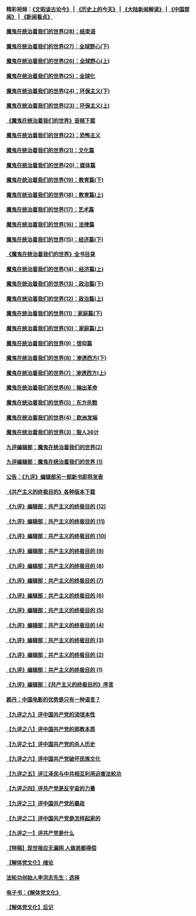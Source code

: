 #### 精彩视频：[《文昭谈古论今》](http://45.76.195.252/wenzhao) | [《历史上的今天》](http://45.76.195.252/today-in-history) | [《大陆新闻解读》](http://45.76.195.252/ntdtv-comedy) | [《中国禁闻》](http://45.76.195.252/ntdtv-news) | [《新闻看点》](http://45.76.195.252/news-insight) 

 #### [魔鬼在统治着我们的世界(28)：结束语](../pages/nsc422/n10936246.md?t=02130331) 

#### [魔鬼在统治着我们的世界(27)：全球野心(下)](../pages/nsc422/n10928319.md?t=02130331) 

#### [魔鬼在统治着我们的世界(26)：全球野心(上)](../pages/nsc422/n10900318.md?t=02130331) 

#### [魔鬼在统治着我们的世界(25)：全球化](../pages/nsc422/n10788205.md?t=02130331) 

#### [魔鬼在统治着我们的世界(24)：环保主义(下)](../pages/nsc422/n10695307.md?t=02130331) 

#### [魔鬼在统治着我们的世界(23)：环保主义(上)](../pages/nsc422/n10688613.md?t=02130331) 

#### [《魔鬼在统治着我们的世界》音频下载](../pages/nsc422/n10635553.md?t=02130331) 

#### [魔鬼在统治着我们的世界(22)：恐怖主义](../pages/nsc422/n10614727.md?t=02130331) 

#### [魔鬼在统治着我们的世界(21)：文化篇](../pages/nsc422/n10597706.md?t=02130331) 

#### [魔鬼在统治着我们的世界(20)：媒体篇](../pages/nsc422/n10586579.md?t=02130331) 

#### [魔鬼在统治着我们的世界(19)：教育篇(下)](../pages/nsc422/n10564808.md?t=02130331) 

#### [魔鬼在统治着我们的世界(18)：教育篇(上)](../pages/nsc422/n10526970.md?t=02130331) 

#### [魔鬼在统治着我们的世界(17)：艺术篇](../pages/nsc422/n10499093.md?t=02130331) 

#### [魔鬼在统治着我们的世界(16)：法律篇](../pages/nsc422/n10485969.md?t=02130331) 

#### [魔鬼在统治着我们的世界(15)：经济篇(下)](../pages/nsc422/n10469975.md?t=02130331) 

#### [《魔鬼在统治着我们的世界》全书目录](../pages/nsc422/n10464261.md?t=02130331) 

#### [魔鬼在统治着我们的世界(14)：经济篇(上)](../pages/nsc422/n10457370.md?t=02130331) 

#### [魔鬼在统治着我们的世界(13)：政治篇(下)](../pages/nsc422/n10448270.md?t=02130331) 

#### [魔鬼在统治着我们的世界(12)：政治篇(上)](../pages/nsc422/n10444576.md?t=02130331) 

#### [魔鬼在统治着我们的世界(11)：家庭篇(下)](../pages/nsc422/n10440961.md?t=02130331) 

#### [魔鬼在统治着我们的世界(10)：家庭篇(上)](../pages/nsc422/n10435448.md?t=02130331) 

#### [魔鬼在统治着我们的世界(9)：信仰篇](../pages/nsc422/n10432159.md?t=02130331) 

#### [魔鬼在统治着我们的世界(8)：渗透西方(下)](../pages/nsc422/n10429603.md?t=02130331) 

#### [魔鬼在统治着我们的世界(7)：渗透西方(上)](../pages/nsc422/n10426013.md?t=02130331) 

#### [魔鬼在统治着我们的世界(6)：输出革命](../pages/nsc422/n10421536.md?t=02130331) 

#### [魔鬼在统治着我们的世界(5)：东方杀戮](../pages/nsc422/n10417707.md?t=02130331) 

#### [魔鬼在统治着我们的世界(4)：欧洲发端](../pages/nsc422/n10414890.md?t=02130331) 

#### [魔鬼在统治着我们的世界(3)：毁人36计](../pages/nsc422/n10411583.md?t=02130331) 

#### [九评编辑部：魔鬼在统治着我们的世界(2)](../pages/nsc422/n10410036.md?t=02130331) 

#### [九评编辑部：魔鬼在统治着我们的世界 (1)](../pages/nsc422/n10406825.md?t=02130331) 

#### [公告：《九评》编辑部另一部新书即将发表](../pages/nsc422/n10405104.md?t=02130331) 

#### [《共产主义的终极目的》各种版本下载](../pages/nsc422/n10022138.md?t=02130331) 

#### [《九评》编辑部：共产主义的终极目的 (12)](../pages/nsc422/n9933272.md?t=02130331) 

#### [《九评》编辑部：共产主义的终极目的 (11)](../pages/nsc422/n9924973.md?t=02130331) 

#### [《九评》编辑部：共产主义的终极目的 (10)](../pages/nsc422/n9920883.md?t=02130331) 

#### [《九评》编辑部：共产主义的终极目的 (9)](../pages/nsc422/n9916363.md?t=02130331) 

#### [《九评》编辑部：共产主义的终极目的 (8)](../pages/nsc422/n9912488.md?t=02130331) 

#### [《九评》编辑部：共产主义的终极目的 (7)](../pages/nsc422/n9901176.md?t=02130331) 

#### [《九评》编辑部：共产主义的终极目的 (6)](../pages/nsc422/n9899359.md?t=02130331) 

#### [《九评》编辑部：共产主义的终极目的 (5)](../pages/nsc422/n9893174.md?t=02130331) 

#### [《九评》编辑部：共产主义的终极目的 (4)](../pages/nsc422/n9891246.md?t=02130331) 

#### [《九评》编辑部：共产主义的终极目的 (3)](../pages/nsc422/n9879879.md?t=02130331) 

#### [《九评》编辑部：共产主义的终极目的 (2)](../pages/nsc422/n9876205.md?t=02130331) 

#### [《九评》编辑部：共产主义的终极目的 (1)](../pages/nsc422/n9865857.md?t=02130331) 

#### [《九评》编辑部：《共产主义的终极目的》序言](../pages/nsc422/n9862666.md?t=02130331) 

#### [颜丹：中国电影的优势是只有一种语言？](../pages/nsc422/n9583062.md?t=02130331) 

#### [【九评之九】评中国共产党的流氓本性](../pages/nsc422/n737542.md?t=02130331) 

#### [【九评之八】评中国共产党的邪教本质](../pages/nsc422/n735942.md?t=02130331) 

#### [【九评之七】评中国共产党的杀人历史](../pages/nsc422/n733806.md?t=02130331) 

#### [【九评之六】评中国共产党破坏民族文化](../pages/nsc422/n731667.md?t=02130331) 

#### [【九评之五】评江泽民与中共相互利用迫害法轮功](../pages/nsc422/n730058.md?t=02130331) 

#### [【九评之四】评共产党是反宇宙的力量](../pages/nsc422/n727814.md?t=02130331) 

#### [【九评之三】评中国共产党的暴政](../pages/nsc422/n725597.md?t=02130331) 

#### [【九评之二】评中国共产党是怎样起家的](../pages/nsc422/n723946.md?t=02130331) 

#### [【九评之一】评共产党是什么](../pages/nsc422/n722529.md?t=02130331) 

#### [【特稿】现世报应无漏网 人做恶都得偿](../pages/nsc422/n4215167.md?t=02130331) 

#### [【解体党文化】绪论](../pages/nsc422/n1449356.md?t=02130331) 

#### [法轮功创始人李洪志先生：选择](../pages/nsc422/n3580738.md?t=02130331) 

#### [电子书：《解体党文化》](../pages/nsc422/n1573484.md?t=02130331) 

#### [【解体党文化】后记](../pages/nsc422/n1531999.md?t=02130331) 

